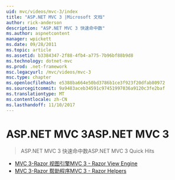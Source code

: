 ```yaml
---
uid: mvc/videos/mvc-3/index
title: "ASP.NET MVC 3 |Microsoft 文档"
author: rick-anderson
description: "ASP.NET MVC 3 快速命中数"
ms.author: aspnetcontent
manager: wpickett
ms.date: 09/28/2011
ms.topic: article
ms.assetid: b3384347-2f88-4fb4-a775-7b96bf88b9d8
ms.technology: dotnet-mvc
ms.prod: .net-framework
msc.legacyurl: /mvc/videos/mvc-3
msc.type: chapter
ms.openlocfilehash: e5388ba664e50bd3786b1ce3f923f20dfab80972
ms.sourcegitcommit: 9a9483aceb34591c97451997036a9120c3fe2baf
ms.translationtype: MT
ms.contentlocale: zh-CN
ms.lasthandoff: 11/10/2017
---
```

<a name="aspnet-mvc-3"></a><span data-ttu-id="bb186-103">ASP.NET MVC 3</span><span class="sxs-lookup"><span data-stu-id="bb186-103">ASP.NET MVC 3</span></span>
====================
> <span data-ttu-id="bb186-104">ASP.NET MVC 3 快速命中数</span><span class="sxs-lookup"><span data-stu-id="bb186-104">ASP.NET MVC 3 Quick Hits</span></span>


- [<span data-ttu-id="bb186-105">MVC 3-Razor 视图引擎</span><span class="sxs-lookup"><span data-stu-id="bb186-105">MVC 3 - Razor View Engine</span></span>](mvc-3-razor-view-engine.md)
- [<span data-ttu-id="bb186-106">MVC 3-Razor 帮助程序</span><span class="sxs-lookup"><span data-stu-id="bb186-106">MVC 3 - Razor Helpers</span></span>](mvc-3-razor-helpers.md)
